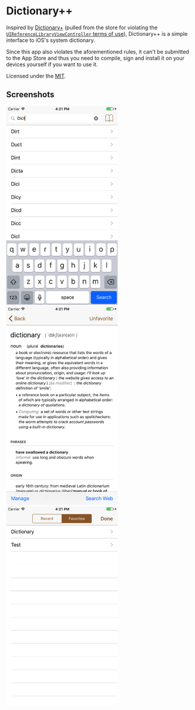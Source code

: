 # Dictionary++

Inspired by [Dictionary+](http://www.best10apps.com/apps/dictionary,498743181/) (pulled from the store for violating the [`UIReferenceLibraryViewController` terms of use](https://developer.apple.com/documentation/uikit/uireferencelibraryviewcontroller)), Dictionary++ is a simple interface to iOS's system dictionary.

Since this app also violates the aforementioned rules, it can't be submitted to the App Store and thus you need to compile, sign and install it on your devices yourself if you want to use it.

Licensed under the [MIT](http://opensource.org/licenses/MIT).

## Screenshots

<img src="Dictionary++/Screenshots/1.png?raw=true" width="300" alt="Searching for words"/> <img src="Dictionary++/Screenshots/2.png?raw=true" width="300" alt="Viewing a word's definition"/> <img src="Dictionary++/Screenshots/3.png?raw=true" width="300" alt="Viewing the user's favorite words"/>
